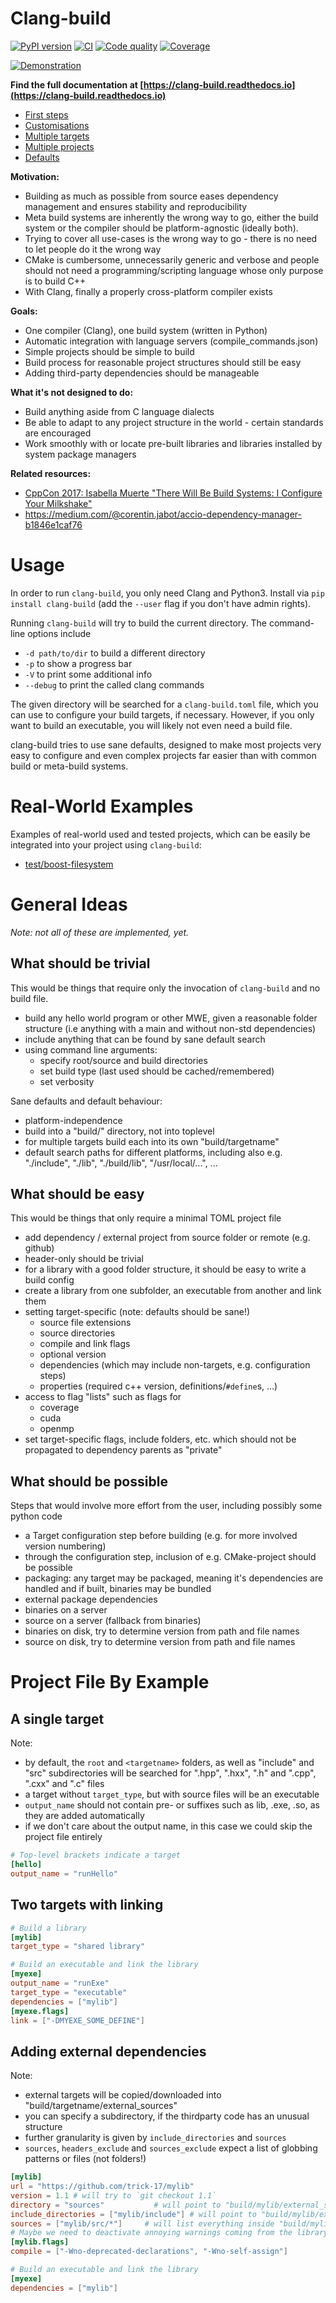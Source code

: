 Clang-build
==================================================================

[![PyPI version](https://badge.fury.io/py/clang-build.svg)](https://badge.fury.io/py/clang-build)
[![CI](https://github.com/Trick-17/clang-build/actions/workflows/ci.yml/badge.svg)](https://github.com/Trick-17/clang-build/actions/workflows/ci.yml)
[![Code quality](https://api.codacy.com/project/badge/Grade/2bcc761ed19844c48f92f7779e2cf67f)](https://www.codacy.com/app/Trick-17/clang-build?utm_source=github.com&amp;utm_medium=referral&amp;utm_content=Trick-17/clang-build&amp;utm_campaign=Badge_Grade)
[![Coverage](https://codecov.io/gh/Trick-17/clang-build/branch/master/graph/badge.svg)](https://codecov.io/gh/Trick-17/clang-build)

[![Demonstration](https://thumbs.gfycat.com/BewitchedAshamedDeermouse-size_restricted.gif)]()

**Find the full documentation at [https://clang-build.readthedocs.io](https://clang-build.readthedocs.io)**

- [First steps](https://clang-build.readthedocs.io/en/latest/user_guide/first_steps.html)
- [Customisations](https://clang-build.readthedocs.io/en/latest/user_guide/customisations.html)
- [Multiple targets](https://clang-build.readthedocs.io/en/documentation/user_guide/multiple_targets.html)
- [Multiple projects](https://clang-build.readthedocs.io/en/documentation/user_guide/multiple_projects.html)
- [Defaults](https://clang-build.readthedocs.io/en/documentation/user_guide/defaults.html)

**Motivation:**

- Building as much as possible from source eases dependency management and
  ensures stability and reproducibility
- Meta build systems are inherently the wrong way to go, either the build
  system or the compiler should be platform-agnostic (ideally both).
- Trying to cover all use-cases is the wrong way to go - there is no need to
  let people do it the wrong way
- CMake is cumbersome, unnecessarily generic and verbose and people should not
  need a programming/scripting language whose only purpose is to build C++
- With Clang, finally a properly cross-platform compiler exists

**Goals:**

- One compiler (Clang), one build system (written in Python)
- Automatic integration with language servers (compile_commands.json)
- Simple projects should be simple to build
- Build process for reasonable project structures should still be easy
- Adding third-party dependencies should be manageable

**What it's not designed to do:**

- Build anything aside from C language dialects
- Be able to adapt to any project structure in the world - certain standards are encouraged
- Work smoothly with or locate pre-built libraries and libraries installed by system package managers

**Related resources:**

- [CppCon 2017: Isabella Muerte "There Will Be Build Systems: I Configure Your Milkshake"](https://www.youtube.com/watch?v=7THzO-D0ta4)
- https://medium.com/@corentin.jabot/accio-dependency-manager-b1846e1caf76


Usage
==================================================================

In order to run `clang-build`, you only need Clang and Python3.
Install via `pip install clang-build` (add the `--user` flag if you don't have admin rights).

Running `clang-build` will try to build the current directory.
The command-line options include

- `-d path/to/dir` to build a different directory
- `-p` to show a progress bar
- `-V` to print some additional info
- `--debug` to print the called clang commands

The given directory will be searched for a `clang-build.toml` file, which you can use to configure
your build targets, if necessary. However, if you only want to build an executable, you will
likely not even need a build file.

clang-build tries to use sane defaults, designed to make most projects very easy to configure
and even complex projects far easier than with common build or meta-build systems.


Real-World Examples
==================================================================

Examples of real-world used and tested projects, which can be easily be integrated
into your project using `clang-build`:

- [test/boost-filesystem](https://github.com/Trick-17/clang-build/tree/master/test/boost-filesystem)


General Ideas
==================================================================
*Note: not all of these are implemented, yet.*

What should be trivial
------------------------------------------------------------------

This would be things that require only the invocation of `clang-build`
and no build file.

- build any hello world program or other MWE, given a reasonable folder
  structure (i.e anything with a main and without non-std dependencies)
- include anything that can be found by sane default search
- using command line arguments:
  - specify root/source and build directories
  - set build type (last used should be cached/remembered)
  - set verbosity

Sane defaults and default behaviour:

- platform-independence
- build into a "build/" directory, not into toplevel
- for multiple targets build each into its own "build/targetname"
- default search paths for different platforms, including also e.g.
  "./include", "./lib", "./build/lib", "/usr/local/...", ...

What should be easy
------------------------------------------------------------------

This would be things that only require a minimal TOML project file

- add dependency / external project from source folder or remote (e.g.
  github)
- header-only should be trivial
- for a library with a good folder structure, it should be easy to
  write a build config
- create a library from one subfolder, an executable from another and
  link them
- setting target-specific (note: defaults should be sane!)
  - source file extensions
  - source directories
  - compile and link flags
  - optional version
  - dependencies (which may include non-targets, e.g. configuration
  steps)
  - properties (required c++ version, definitions/`#define`s, ...)
- access to flag "lists" such as flags for
  - coverage
  - cuda
  - openmp
- set target-specific flags, include folders, etc. which should not be
  propagated to dependency parents as "private"

What should be possible
------------------------------------------------------------------

Steps that would involve more effort from the user, including possibly
some python code

- a Target configuration step before building (e.g. for more involved
  version numbering)
- through the configuration step, inclusion of e.g. CMake-project
  should be possible
- packaging: any target may be packaged, meaning it's dependencies are
  handled and if built, binaries may be bundled
- external package dependencies
- binaries on a server
- source on a server (fallback from binaries)
- binaries on disk, try to determine version from path and file names
- source on disk, try to determine version from path and file names


Project File By Example
==================================================================

A single target
------------------------------------------------------------------

Note:

- by default, the `root` and `<targetname>` folders, as well as "include" and "src" subdirectories
  will be searched for ".hpp", ".hxx", ".h" and ".cpp", ".cxx" and ".c" files
- a target without `target_type`, but with source files will be an executable
- `output_name` should not contain pre- or suffixes such as lib, .exe, .so, as they are added automatically
- if we don't care about the output name, in this case we could skip the project file entirely

```toml
# Top-level brackets indicate a target
[hello]
output_name = "runHello"
```

Two targets with linking
------------------------------------------------------------------

```toml
# Build a library
[mylib]
target_type = "shared library"

# Build an executable and link the library
[myexe]
output_name = "runExe"
target_type = "executable"
dependencies = ["mylib"]
[myexe.flags]
link = ["-DMYEXE_SOME_DEFINE"]
```

Adding external dependencies
------------------------------------------------------------------

Note:

- external targets will be copied/downloaded into "build/targetname/external_sources"
- you can specify a subdirectory, if the thirdparty code has an unusual structure
- further granularity is given by `include_directories` and `sources`
- `sources`, `headers_exclude` and `sources_exclude` expect a list of globbing patterns or files (not folders!)

```toml
[mylib]
url = "https://github.com/trick-17/mylib"
version = 1.1 # will try to `git checkout 1.1`
directory = "sources"           # will point to "build/mylib/external_sources/sources"
include_directories = ["mylib/include"] # will point to "build/mylib/external_sources/sources/mylib/include"
sources = ["mylib/src/*"]     # will list everything inside "build/mylib/external_sources/sources/mylib/src"
# Maybe we need to deactivate annoying warnings coming from the library
[mylib.flags]
compile = ["-Wno-deprecated-declarations", "-Wno-self-assign"]

# Build an executable and link the library
[myexe]
dependencies = ["mylib"]
```